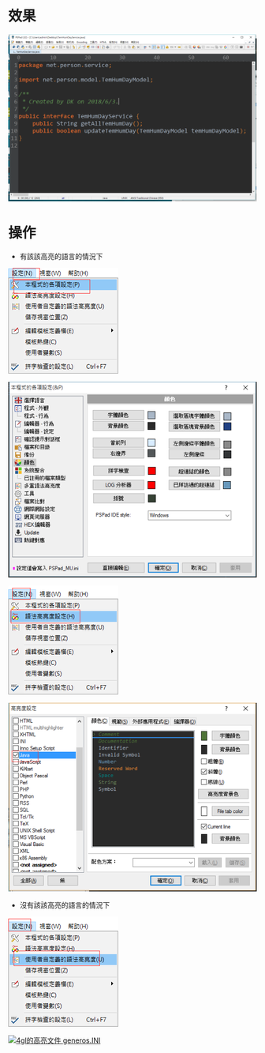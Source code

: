 # 效果
![](image/6-1.png)

# 操作

- 有該該高亮的語言的情況下

![](image/6-4.png)

![](image/6-5.png)

![](image/6-2.png)

![](image/6-3.png)

- 沒有該該高亮的語言的情況下

![](image/6-6.png)

[![](https://img.shields.io/badge/4gl的高亮文件-generos.INI-green.svg "4gl的高亮文件 generos.INI")](https://pan.baidu.com/s/1kBltjCU4gvWRQ6K0_lHVKA)
